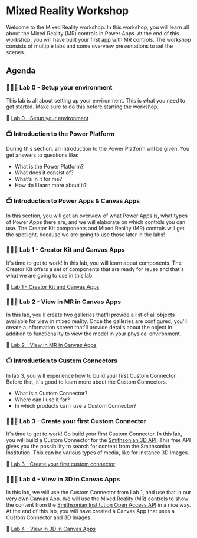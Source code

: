 # Mixed Reality Workshop

Welcome to the Mixed Reality workshop. In this workshop, you will learn all about the Mixed Reality (MR) controls in Power Apps. At the end of this workshop, you will have built your first app with MR controls. The workshop consists of multiple labs and some overview presentations to set the scenes.

## Agenda

### 👩🏾‍💻 Lab 0 - Setup your environment

This lab is all about setting up your environment. This is what you need to get started. Make sure to do this before starting the workshop.

🚀 [Lab 0 - Setup your environment](Lab%2000%20-%20Setup%20your%20environment/README.md)

### 📺 Introduction to the Power Platform

During this section, an introduction to the Power Platform will be given. You get answers to questions like:

- What is the Power Platform?
- What does it consist of?
- What's in it for me?
- How do I learn more about it?

### 📺 Introduction to Power Apps & Canvas Apps

In this section, you will get an overview of what Power Apps is, what types of Power Apps there are, and we will elaborate on which controls you can use. The Creator Kit components and Mixed Reality (MR) controls will get the spotlight, because we are going to use those later in the labs!

### 👩🏾‍💻 Lab 1 - Creator Kit and Canvas Apps

It's time to get to work! In this lab, you will learn about components. The Creator Kit offers a set of components that are ready for reuse and that's what we are going to use in this lab.

🚀 [Lab 1 - Creator Kit and Canvas Apps](Lab%2001%20-%20Creator%20Kit%20and%20Canvas%20Apps/README.md)

### 👩🏾‍💻 Lab 2 - View in MR in Canvas Apps

In this lab, you'll create two galleries that'll provide a list of all objects available for view in mixed reality. Once the galleries are configured, you'll create a information screen that'll provide details about the object in addition to functionality to view the model in your physical environment.

🚀 [Lab 2 - View in MR in Canvas Apps](Lab%2002%20-%20View%20in%20MR%20in%20Canvas%20Apps/README.md)

### 📺 Introduction to Custom Connectors

In lab 3, you will experience how to build your first Custom Connector. Before that, it's good to learn more about the Custom Connectors.

- What is a Custom Connector?
- Where can I use it for?
- In which products can I use a Custom Connector?

### 👩🏾‍💻 Lab 3 - Create your first Custom Connector

It's time to get to work! Go build your first Custom Connector. In this lab, you will build a Custom Connector for the [Smithsonian 3D API](https://3d.si.edu/). This free API gives you the possibility to search for content from the Smithsonian Institution. This can be various types of media, like for instance 3D Images.

🚀 [Lab 3 - Create your first custom connector](Lab%2003%20-%20Custom%20Connector/README.md)

### 👩🏾‍💻 Lab 4 - View in 3D in Canvas Apps

In this lab, we will use the Custom Connector from Lab 1, and use that in our very own Canvas App. We will use the Mixed Reality (MR) controls to show the content from the [Smithsonian Institution Open Access API](https://edan.si.edu/openaccess/apidocs/) in a nice way. At the end of this lab, you will have created a Canvas App that uses a Custom Connector and 3D Images.

🚀 [Lab 4 - View in 3D in Canvas Apps](Lab%2004%20-%20View%20in%203D%20in%20Canvas%20Apps/README.md)
